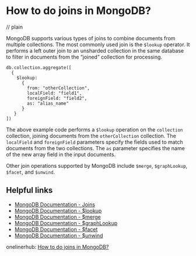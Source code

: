 # How to do joins in MongoDB?
// plain

MongoDB supports various types of joins to combine documents from multiple collections. The most commonly used join is the `$lookup` operator. It performs a left outer join to an unsharded collection in the same database to filter in documents from the “joined” collection for processing.

```
db.collection.aggregate([
  {
    $lookup:
      {
        from: "otherCollection",
        localField: "field1",
        foreignField: "field2",
        as: "alias_name"
      }
   }
])
```

The above example code performs a `$lookup` operation on the `collection` collection, joining documents from the `otherCollection` collection. The `localField` and `foreignField` parameters specify the fields used to match documents from the two collections. The `as` parameter specifies the name of the new array field in the input documents.

Other join operations supported by MongoDB include `$merge`, `$graphLookup`, `$facet`, and `$unwind`.

## Helpful links

- [MongoDB Documentation - Joins](https://docs.mongodb.com/manual/reference/operator/aggregation/lookup/)
- [MongoDB Documentation - $lookup](https://docs.mongodb.com/manual/reference/operator/aggregation/lookup/)
- [MongoDB Documentation - $merge](https://docs.mongodb.com/manual/reference/operator/aggregation/merge/)
- [MongoDB Documentation - $graphLookup](https://docs.mongodb.com/manual/reference/operator/aggregation/graphLookup/)
- [MongoDB Documentation - $facet](https://docs.mongodb.com/manual/reference/operator/aggregation/facet/)
- [MongoDB Documentation - $unwind](https://docs.mongodb.com/manual/reference/operator/aggregation/unwind/)

onelinerhub: [How to do joins in MongoDB?](https://onelinerhub.com/mongodb/how-to-do-joins-in-mongodb)